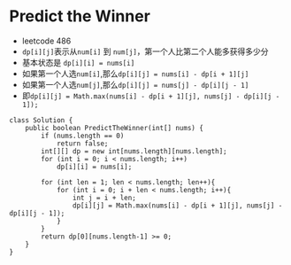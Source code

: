 # Predict the Winner

- leetcode 486
- `dp[i][j]`表示从`num[i]` 到 `num[j]`，第一个人比第二个人能多获得多少分
- 基本状态是 `dp[i][i] = nums[i]`
- 如果第一个人选`num[i]`,那么`dp[i][j] = nums[i] - dp[i + 1][j]`
- 如果第一个人选`num[j]`,那么`dp[i][j] = nums[j] - dp[i][j - 1]`
- 即`dp[i][j] = Math.max(nums[i] - dp[i + 1][j], nums[j] - dp[i][j - 1]);`

```
class Solution {
    public boolean PredictTheWinner(int[] nums) {
        if (nums.length == 0)
            return false;
        int[][] dp = new int[nums.length][nums.length];
        for (int i = 0; i < nums.length; i++)
            dp[i][i] = nums[i];

        for (int len = 1; len < nums.length; len++){
            for (int i = 0; i + len < nums.length; i++){
                int j = i + len;
                dp[i][j] = Math.max(nums[i] - dp[i + 1][j], nums[j] - dp[i][j - 1]);
            }
        }
        return dp[0][nums.length-1] >= 0;
    }
}
```

# 